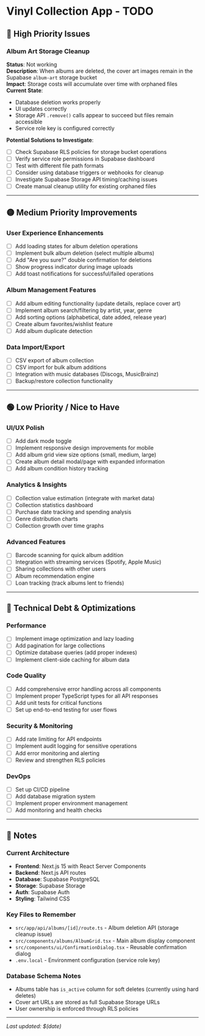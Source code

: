 # Vinyl Collection App - TODO

## 🔴 High Priority Issues

### Album Art Storage Cleanup
**Status**: Not working  
**Description**: When albums are deleted, the cover art images remain in the Supabase `album-art` storage bucket  
**Impact**: Storage costs will accumulate over time with orphaned files  
**Current State**: 
- Database deletion works properly
- UI updates correctly
- Storage API `.remove()` calls appear to succeed but files remain accessible
- Service role key is configured correctly

**Potential Solutions to Investigate**:
- [ ] Check Supabase RLS policies for storage bucket operations
- [ ] Verify service role permissions in Supabase dashboard
- [ ] Test with different file path formats
- [ ] Consider using database triggers or webhooks for cleanup
- [ ] Investigate Supabase Storage API timing/caching issues
- [ ] Create manual cleanup utility for existing orphaned files

---

## 🟡 Medium Priority Improvements

### User Experience Enhancements
- [ ] Add loading states for album deletion operations
- [ ] Implement bulk album deletion (select multiple albums)
- [ ] Add "Are you sure?" double confirmation for deletions
- [ ] Show progress indicator during image uploads
- [ ] Add toast notifications for successful/failed operations

### Album Management Features
- [ ] Add album editing functionality (update details, replace cover art)
- [ ] Implement album search/filtering by artist, year, genre
- [ ] Add sorting options (alphabetical, date added, release year)
- [ ] Create album favorites/wishlist feature
- [ ] Add album duplicate detection

### Data Import/Export
- [ ] CSV export of album collection
- [ ] CSV import for bulk album additions
- [ ] Integration with music databases (Discogs, MusicBrainz)
- [ ] Backup/restore collection functionality

---

## 🟢 Low Priority / Nice to Have

### UI/UX Polish
- [ ] Add dark mode toggle
- [ ] Implement responsive design improvements for mobile
- [ ] Add album grid view size options (small, medium, large)
- [ ] Create album detail modal/page with expanded information
- [ ] Add album condition history tracking

### Analytics & Insights
- [ ] Collection value estimation (integrate with market data)
- [ ] Collection statistics dashboard
- [ ] Purchase date tracking and spending analysis
- [ ] Genre distribution charts
- [ ] Collection growth over time graphs

### Advanced Features
- [ ] Barcode scanning for quick album addition
- [ ] Integration with streaming services (Spotify, Apple Music)
- [ ] Sharing collections with other users
- [ ] Album recommendation engine
- [ ] Loan tracking (track albums lent to friends)

---

## 🔧 Technical Debt & Optimizations

### Performance
- [ ] Implement image optimization and lazy loading
- [ ] Add pagination for large collections
- [ ] Optimize database queries (add proper indexes)
- [ ] Implement client-side caching for album data

### Code Quality
- [ ] Add comprehensive error handling across all components
- [ ] Implement proper TypeScript types for all API responses
- [ ] Add unit tests for critical functions
- [ ] Set up end-to-end testing for user flows

### Security & Monitoring
- [ ] Add rate limiting for API endpoints
- [ ] Implement audit logging for sensitive operations
- [ ] Add error monitoring and alerting
- [ ] Review and strengthen RLS policies

### DevOps
- [ ] Set up CI/CD pipeline
- [ ] Add database migration system
- [ ] Implement proper environment management
- [ ] Add monitoring and health checks

---

## 📝 Notes

### Current Architecture
- **Frontend**: Next.js 15 with React Server Components
- **Backend**: Next.js API routes
- **Database**: Supabase PostgreSQL
- **Storage**: Supabase Storage
- **Auth**: Supabase Auth
- **Styling**: Tailwind CSS

### Key Files to Remember
- `src/app/api/albums/[id]/route.ts` - Album deletion API (storage cleanup issue)
- `src/components/albums/AlbumGrid.tsx` - Main album display component
- `src/components/ui/ConfirmationDialog.tsx` - Reusable confirmation dialog
- `.env.local` - Environment configuration (service role key)

### Database Schema Notes
- Albums table has `is_active` column for soft deletes (currently using hard deletes)
- Cover art URLs are stored as full Supabase Storage URLs
- User ownership is enforced through RLS policies

---

*Last updated: $(date)* 